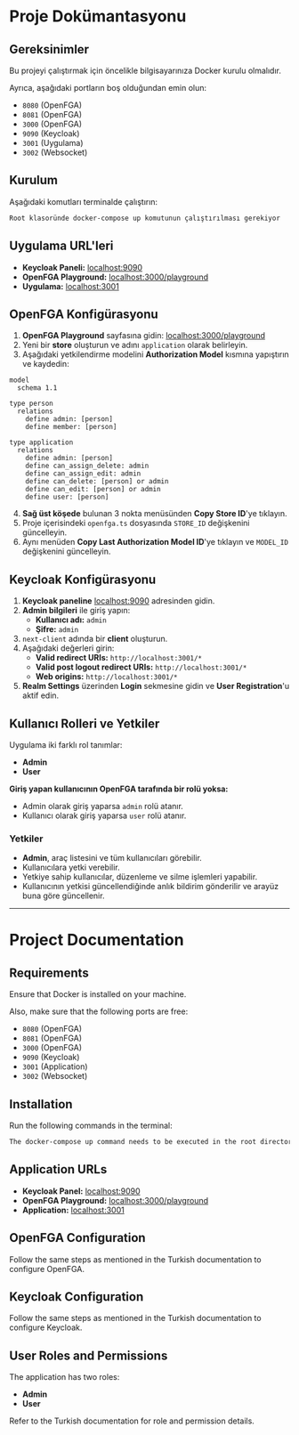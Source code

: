 # Proje Dokümantasyonu

## Gereksinimler
Bu projeyi çalıştırmak için öncelikle bilgisayarınıza Docker kurulu olmalıdır. 

Ayrıca, aşağıdaki portların boş olduğundan emin olun:

- `8080` (OpenFGA)
- `8081` (OpenFGA)
- `3000` (OpenFGA)
- `9090` (Keycloak)
- `3001` (Uygulama)
- `3002` (Websocket)

## Kurulum
Aşağıdaki komutları terminalde çalıştırın:

```sh
Root klasoründe docker-compose up komutunun çalıştırılması gerekiyor
```

## Uygulama URL'leri

- **Keycloak Paneli:** [localhost:9090](http://localhost:9090)
- **OpenFGA Playground:** [localhost:3000/playground](http://localhost:3000/playground)
- **Uygulama:** [localhost:3001](http://localhost:3001)

## OpenFGA Konfigürasyonu

1. **OpenFGA Playground** sayfasına gidin: [localhost:3000/playground](http://localhost:3000/playground)
2. Yeni bir **store** oluşturun ve adını `application` olarak belirleyin.
3. Aşağıdaki yetkilendirme modelini **Authorization Model** kısmına yapıştırın ve kaydedin:

```plaintext
model
  schema 1.1

type person
  relations
    define admin: [person]
    define member: [person]

type application
  relations
    define admin: [person]
    define can_assign_delete: admin
    define can_assign_edit: admin
    define can_delete: [person] or admin
    define can_edit: [person] or admin
    define user: [person]
```

4. **Sağ üst köşede** bulunan 3 nokta menüsünden **Copy Store ID**'ye tıklayın.
5. Proje içerisindeki `openfga.ts` dosyasında `STORE_ID` değişkenini güncelleyin.
6. Aynı menüden **Copy Last Authorization Model ID**'ye tıklayın ve `MODEL_ID` değişkenini güncelleyin.

## Keycloak Konfigürasyonu

1. **Keycloak paneline** [localhost:9090](http://localhost:9090) adresinden gidin.
2. **Admin bilgileri** ile giriş yapın:
   - **Kullanıcı adı:** `admin`
   - **Şifre:** `admin`
3. `next-client` adında bir **client** oluşturun.
4. Aşağıdaki değerleri girin:
   - **Valid redirect URIs:** `http://localhost:3001/*`
   - **Valid post logout redirect URIs:** `http://localhost:3001/*`
   - **Web origins:** `http://localhost:3001/*`
5. **Realm Settings** üzerinden **Login** sekmesine gidin ve **User Registration**'u aktif edin.

## Kullanıcı Rolleri ve Yetkiler

Uygulama iki farklı rol tanımlar:

- **Admin**
- **User**

**Giriş yapan kullanıcının OpenFGA tarafında bir rolü yoksa:**

- Admin olarak giriş yaparsa `admin` rolü atanır.
- Kullanıcı olarak giriş yaparsa `user` rolü atanır.

### Yetkiler

- **Admin**, araç listesini ve tüm kullanıcıları görebilir.
- Kullanıcılara yetki verebilir.
- Yetkiye sahip kullanıcılar, düzenleme ve silme işlemleri yapabilir.
- Kullanıcının yetkisi güncellendiğinde anlık bildirim gönderilir ve arayüz buna göre güncellenir.

---

# Project Documentation

## Requirements
Ensure that Docker is installed on your machine.

Also, make sure that the following ports are free:

- `8080` (OpenFGA)
- `8081` (OpenFGA)
- `3000` (OpenFGA)
- `9090` (Keycloak)
- `3001` (Application)
- `3002` (Websocket)

## Installation
Run the following commands in the terminal:

```sh
The docker-compose up command needs to be executed in the root directory.
```


## Application URLs

- **Keycloak Panel:** [localhost:9090](http://localhost:9090)
- **OpenFGA Playground:** [localhost:3000/playground](http://localhost:3000/playground)
- **Application:** [localhost:3001](http://localhost:3001)

## OpenFGA Configuration

Follow the same steps as mentioned in the Turkish documentation to configure OpenFGA.

## Keycloak Configuration

Follow the same steps as mentioned in the Turkish documentation to configure Keycloak.

## User Roles and Permissions

The application has two roles:

- **Admin**
- **User**

Refer to the Turkish documentation for role and permission details.

